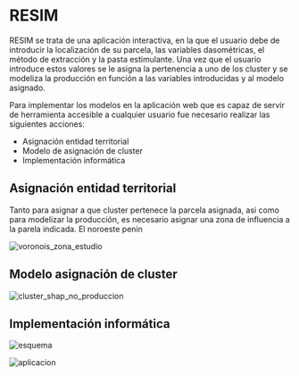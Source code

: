 # RESIM

RESIM se trata de una aplicación interactiva, en la que el usuario debe de introducir la localización de su parcela, las variables dasométricas, el método de extracción y la pasta estimulante. Una vez que el usuario introduce estos valores se le asigna la pertenencia a uno de los cluster y se modeliza la producción en función a las variables introducidas y al modelo asignado.

Para implementar los modelos en la aplicación web que es capaz de servir de herramienta accesible a cualquier usuario fue necesario realizar las siguientes acciones:
- Asignación entidad territorial
- Modelo de asignación de cluster
- Implementación informática

## Asignación entidad territorial

Tanto para asignar a que cluster pertenece la parcela asignada, asi como para modelizar la producción, es necesario asignar una zona de influencia a la parela indicada. El noroeste penin 

![voronois_zona_estudio](https://github.com/OscarLpezAlvrez/RESIM/assets/105171851/02b626a5-29f8-4eb2-b409-947e99843f7e)

## Modelo asignación de cluster




![cluster_shap_no_produccion](https://github.com/OscarLpezAlvrez/RESIM/assets/105171851/f76d7939-595f-4acc-bb9d-0e1b689f9751)


## Implementación informática



![esquema](https://github.com/OscarLpezAlvrez/RESIM/assets/105171851/27d1716c-4aab-4910-8016-45cb0e6ea134)


![aplicacion](https://github.com/OscarLpezAlvrez/RESIM/assets/105171851/dae901b9-7c0e-47b4-baa6-20c0565057e7)
